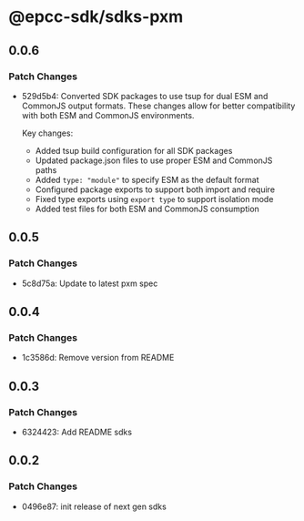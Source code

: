 # @epcc-sdk/sdks-pxm

## 0.0.6

### Patch Changes

- 529d5b4: Converted SDK packages to use tsup for dual ESM and CommonJS output formats. These changes allow for better compatibility with both ESM and CommonJS environments.

  Key changes:

  - Added tsup build configuration for all SDK packages
  - Updated package.json files to use proper ESM and CommonJS paths
  - Added `type: "module"` to specify ESM as the default format
  - Configured package exports to support both import and require
  - Fixed type exports using `export type` to support isolation mode
  - Added test files for both ESM and CommonJS consumption

## 0.0.5

### Patch Changes

- 5c8d75a: Update to latest pxm spec

## 0.0.4

### Patch Changes

- 1c3586d: Remove version from README

## 0.0.3

### Patch Changes

- 6324423: Add README sdks

## 0.0.2

### Patch Changes

- 0496e87: init release of next gen sdks
